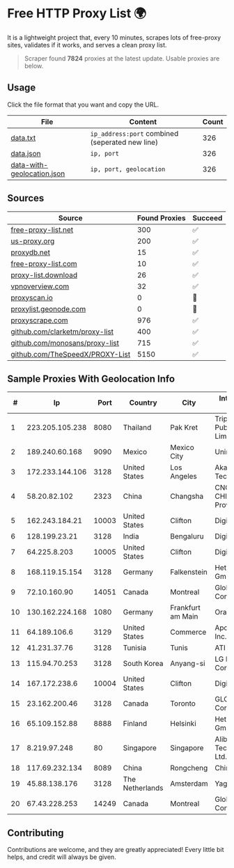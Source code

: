 
# Free HTTP Proxy List 🌍

It is a lightweight project that, every 10 minutes, scrapes lots of free-proxy sites, validates if it works, and serves a clean proxy list.


> Scraper found **7824** proxies at the latest update. Usable proxies are below.

## Usage

Click the file format that you want and copy the URL.


|File|Content|Count|
|----|-------|-----|
|[data.txt](https://raw.githubusercontent.com/themiralay/Proxy-List-World/master/data.txt)|`ip_address:port` combined (seperated new line)|326|
|[data.json](https://raw.githubusercontent.com/themiralay/Proxy-List-World/master/data.json)|`ip, port`|326|
|[data-with-geolocation.json](https://raw.githubusercontent.com/themiralay/Proxy-List-World/master/data-with-geolocation.json)|`ip, port, geolocation`|326|

## Sources

|Source|Found Proxies|Succeed|
|------|-------------|-------|
|[free-proxy-list.net](https://free-proxy-list.net)|300|✅|
|[us-proxy.org](https://www.us-proxy.org)|200|✅|
|[proxydb.net](http://proxydb.net)|15|✅|
|[free-proxy-list.com](https://free-proxy-list.com/?page=&port=&type%5B%5D=http&type%5B%5D=https&up_time=0&search=Search)|10|✅|
|[proxy-list.download](https://www.proxy-list.download/HTTP)|26|✅|
|[vpnoverview.com](https://vpnoverview.com/privacy/anonymous-browsing/free-proxy-servers)|32|✅|
|[proxyscan.io](https://www.proxyscan.io)|0|🚫|
|[proxylist.geonode.com](https://proxylist.geonode.com/api/proxy-list?limit=300&page=1&sort_by=lastChecked&sort_type=desc&protocols=http,https)|0|🚫|
|[proxyscrape.com](https://api.proxyscrape.com/v2/?request=displayproxies&protocol=http&timeout=10000&country=all&ssl=all&anonymity=all)|976|✅|
|[github.com/clarketm/proxy-list](https://raw.githubusercontent.com/clarketm/proxy-list/master/proxy-list-raw.txt)|400|✅|
|[github.com/monosans/proxy-list](https://raw.githubusercontent.com/monosans/proxy-list/main/proxies/http.txt)|715|✅|
|[github.com/TheSpeedX/PROXY-List](https://raw.githubusercontent.com/TheSpeedX/PROXY-List/master/http.txt)|5150|✅|


## Sample Proxies With Geolocation Info

|#|Ip|Port|Country|City|Internet Service Provider|
|-|--|----|-------|----|-------------------------|
|1|223.205.105.238|8080|Thailand|Pak Kret|Triple T Broadband Public Company Limited|
|2|189.240.60.168|9090|Mexico|Mexico City|Uninet S.A. de C.V.|
|3|172.233.144.106|3128|United States|Los Angeles|Akamai Technologies, Inc.|
|4|58.20.82.102|2323|China|Changsha|CNC Group CHINA169 Hunan Province Network|
|5|162.243.184.21|10003|United States|Clifton|DigitalOcean, LLC|
|6|128.199.23.21|3128|India|Bengaluru|DigitalOcean, LLC|
|7|64.225.8.203|10005|United States|Clifton|DigitalOcean, LLC|
|8|168.119.15.154|3128|Germany|Falkenstein|Hetzner Online GmbH|
|9|72.10.160.90|14051|Canada|Montreal|GloboTech Communications|
|10|130.162.224.168|1080|Germany|Frankfurt am Main|Oracle Corporation|
|11|64.189.106.6|3129|United States|Commerce|Apogee Telecom Inc.|
|12|41.231.37.76|3128|Tunisia|Tunis|ATI - ISP|
|13|115.94.70.253|3128|South Korea|Anyang-si|LG DACOM Corporation|
|14|167.172.238.6|10004|United States|Clifton|DigitalOcean, LLC|
|15|23.162.200.46|3128|Canada|Toronto|GLOBALTELEHOST Corp.|
|16|65.109.152.88|8888|Finland|Helsinki|Hetzner Online GmbH|
|17|8.219.97.248|80|Singapore|Singapore|Alibaba (US) Technology Co., Ltd.|
|18|117.69.232.134|8089|China|Rongcheng|Chinanet|
|19|45.88.138.176|3128|The Netherlands|Amsterdam|Yaglom Labs Ltd|
|20|67.43.228.253|14249|Canada|Montreal|GloboTech Communications|



## Contributing

Contributions are welcome, and they are greatly appreciated! Every
little bit helps, and credit will always be given.

